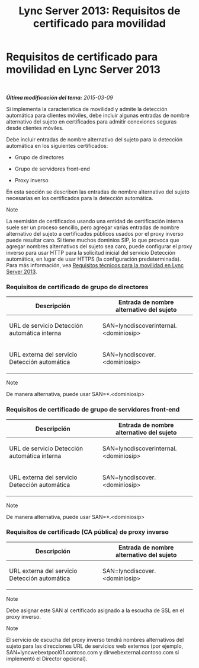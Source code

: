 ﻿---
title: 'Lync Server 2013: Requisitos de certificado para movilidad'
TOCTitle: Requisitos de certificado para movilidad
ms:assetid: bb0e97af-cf60-4271-a0ab-654429d884ea
ms:mtpsurl: https://technet.microsoft.com/es-es/library/Hh690044(v=OCS.15)
ms:contentKeyID: 48276483
ms.date: 01/07/2017
mtps_version: v=OCS.15
ms.translationtype: HT
---

# Requisitos de certificado para movilidad en Lync Server 2013

 

_**Última modificación del tema:** 2015-03-09_

Si implementa la característica de movilidad y admite la detección automática para clientes móviles, debe incluir algunas entradas de nombre alternativo del sujeto en certificados para admitir conexiones seguras desde clientes móviles.

Debe incluir entradas de nombre alternativo del sujeto para la detección automática en los siguientes certificados:

  - Grupo de directores

  - Grupo de servidores front-end

  - Proxy inverso

En esta sección se describen las entradas de nombre alternativo del sujeto necesarias en los certificados para la detección automática.


> [!NOTE]
> La reemisión de certificados usando una entidad de certificación interna suele ser un proceso sencillo, pero agregar varias entradas de nombre alternativo del sujeto a certificados públicos usados por el proxy inverso puede resultar caro. Si tiene muchos dominios SIP, lo que provoca que agregar nombres alternativos del sujeto sea caro, puede configurar el proxy inverso para usar HTTP para la solicitud inicial del servicio Detección automática, en lugar de usar HTTPS (la configuración predeterminada). Para más información, vea <A href="lync-server-2013-technical-requirements-for-mobility.md">Requisitos técnicos para la movilidad en Lync Server 2013</A>.



### Requisitos de certificado de grupo de directores

<table>
<colgroup>
<col style="width: 50%" />
<col style="width: 50%" />
</colgroup>
<thead>
<tr class="header">
<th>Descripción</th>
<th>Entrada de nombre alternativo del sujeto</th>
</tr>
</thead>
<tbody>
<tr class="odd">
<td><p>URL de servicio Detección automática interna</p></td>
<td><p>SAN=lyncdiscoverinternal.&lt;dominiosip&gt;</p></td>
</tr>
<tr class="even">
<td><p>URL externa del servicio Detección automática</p></td>
<td><p>SAN=lyncdiscover.&lt;dominiosip&gt;</p></td>
</tr>
</tbody>
</table>



> [!NOTE]
> De manera alternativa, puede usar SAN=*.&lt;dominiosip&gt;



### Requisitos de certificado de grupo de servidores front-end

<table>
<colgroup>
<col style="width: 50%" />
<col style="width: 50%" />
</colgroup>
<thead>
<tr class="header">
<th>Descripción</th>
<th>Entrada de nombre alternativo del sujeto</th>
</tr>
</thead>
<tbody>
<tr class="odd">
<td><p>URL de servicio Detección automática interna</p></td>
<td><p>SAN=lyncdiscoverinternal.&lt;dominiosip&gt;</p></td>
</tr>
<tr class="even">
<td><p>URL externa del servicio Detección automática</p></td>
<td><p>SAN=lyncdiscover.&lt;dominiosip&gt;</p></td>
</tr>
</tbody>
</table>



> [!NOTE]
> De manera alternativa, puede usar SAN=*.&lt;dominiosip&gt;



### Requisitos de certificado (CA pública) de proxy inverso

<table>
<colgroup>
<col style="width: 50%" />
<col style="width: 50%" />
</colgroup>
<thead>
<tr class="header">
<th>Descripción</th>
<th>Entrada de nombre alternativo del sujeto</th>
</tr>
</thead>
<tbody>
<tr class="odd">
<td><p>URL externa del servicio Detección automática</p></td>
<td><p>SAN=lyncdiscover.&lt;dominiosip&gt;</p></td>
</tr>
</tbody>
</table>



> [!NOTE]
> Debe asignar este SAN al certificado asignado a la escucha de SSL en el proxy inverso.




> [!NOTE]
> El servicio de escucha del proxy inverso tendrá nombres alternativos del sujeto para las direcciones URL de servicios web externos (por ejemplo, SAN=lyncwebextpool01.contoso.com y dirwebexternal.contoso.com si implementó el Director opcional).


